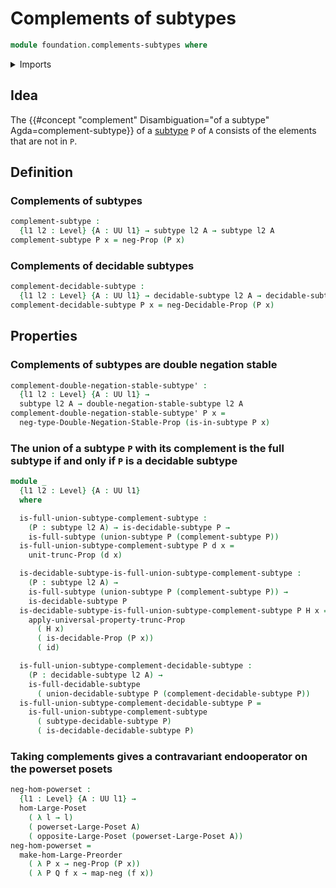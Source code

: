 # Complements of subtypes

```agda
module foundation.complements-subtypes where
```

<details><summary>Imports</summary>

```agda
open import foundation.decidable-propositions
open import foundation.decidable-subtypes
open import foundation.double-negation-stable-propositions
open import foundation.full-subtypes
open import foundation.negation
open import foundation.postcomposition-functions
open import foundation.powersets
open import foundation.propositional-truncations
open import foundation.unions-subtypes
open import foundation.universe-levels

open import foundation-core.function-types
open import foundation-core.subtypes

open import logic.double-negation-stable-subtypes

open import order-theory.large-posets
open import order-theory.opposite-large-posets
open import order-theory.order-preserving-maps-large-posets
open import order-theory.order-preserving-maps-large-preorders
open import order-theory.order-preserving-maps-posets
open import order-theory.order-preserving-maps-preorders
open import order-theory.posets
```

</details>

## Idea

The
{{#concept "complement" Disambiguation="of a subtype" Agda=complement-subtype}}
of a [subtype](foundation-core.subtypes.md) `P` of `A` consists of the elements
that are not in `P`.

## Definition

### Complements of subtypes

```agda
complement-subtype :
  {l1 l2 : Level} {A : UU l1} → subtype l2 A → subtype l2 A
complement-subtype P x = neg-Prop (P x)
```

### Complements of decidable subtypes

```agda
complement-decidable-subtype :
  {l1 l2 : Level} {A : UU l1} → decidable-subtype l2 A → decidable-subtype l2 A
complement-decidable-subtype P x = neg-Decidable-Prop (P x)
```

## Properties

### Complements of subtypes are double negation stable

```agda
complement-double-negation-stable-subtype' :
  {l1 l2 : Level} {A : UU l1} →
  subtype l2 A → double-negation-stable-subtype l2 A
complement-double-negation-stable-subtype' P x =
  neg-type-Double-Negation-Stable-Prop (is-in-subtype P x)
```

### The union of a subtype `P` with its complement is the full subtype if and only if `P` is a decidable subtype

```agda
module _
  {l1 l2 : Level} {A : UU l1}
  where

  is-full-union-subtype-complement-subtype :
    (P : subtype l2 A) → is-decidable-subtype P →
    is-full-subtype (union-subtype P (complement-subtype P))
  is-full-union-subtype-complement-subtype P d x =
    unit-trunc-Prop (d x)

  is-decidable-subtype-is-full-union-subtype-complement-subtype :
    (P : subtype l2 A) →
    is-full-subtype (union-subtype P (complement-subtype P)) →
    is-decidable-subtype P
  is-decidable-subtype-is-full-union-subtype-complement-subtype P H x =
    apply-universal-property-trunc-Prop
      ( H x)
      ( is-decidable-Prop (P x))
      ( id)

  is-full-union-subtype-complement-decidable-subtype :
    (P : decidable-subtype l2 A) →
    is-full-decidable-subtype
      ( union-decidable-subtype P (complement-decidable-subtype P))
  is-full-union-subtype-complement-decidable-subtype P =
    is-full-union-subtype-complement-subtype
      ( subtype-decidable-subtype P)
      ( is-decidable-decidable-subtype P)
```

### Taking complements gives a contravariant endooperator on the powerset posets

```agda
neg-hom-powerset :
  {l1 : Level} {A : UU l1} →
  hom-Large-Poset
    ( λ l → l)
    ( powerset-Large-Poset A)
    ( opposite-Large-Poset (powerset-Large-Poset A))
neg-hom-powerset =
  make-hom-Large-Preorder
    ( λ P x → neg-Prop (P x))
    ( λ P Q f x → map-neg (f x))
```
